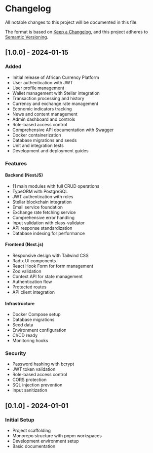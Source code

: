 # Changelog

All notable changes to this project will be documented in this file.

The format is based on [Keep a Changelog](https://keepachangelog.com/en/1.0.0/),
and this project adheres to [Semantic Versioning](https://semver.org/spec/v2.0.0.html).

## [1.0.0] - 2024-01-15

### Added

- Initial release of African Currency Platform
- User authentication with JWT
- User profile management
- Wallet management with Stellar integration
- Transaction processing and history
- Currency and exchange rate management
- Economic indicators tracking
- News and content management
- Admin dashboard and controls
- Role-based access control
- Comprehensive API documentation with Swagger
- Docker containerization
- Database migrations and seeds
- Unit and integration tests
- Development and deployment guides

### Features

#### Backend (NestJS)
- 11 main modules with full CRUD operations
- TypeORM with PostgreSQL
- JWT authentication with roles
- Stellar blockchain integration
- Email service foundation
- Exchange rate fetching service
- Comprehensive error handling
- Input validation with class-validator
- API response standardization
- Database indexing for performance

#### Frontend (Next.js)
- Responsive design with Tailwind CSS
- Radix UI components
- React Hook Form for form management
- Zod validation
- Context API for state management
- Authentication flow
- Protected routes
- API client integration

#### Infrastructure
- Docker Compose setup
- Database migrations
- Seed data
- Environment configuration
- CI/CD ready
- Monitoring hooks

### Security
- Password hashing with bcrypt
- JWT token validation
- Role-based access control
- CORS protection
- SQL injection prevention
- Input sanitization

## [0.1.0] - 2024-01-01

### Initial Setup
- Project scaffolding
- Monorepo structure with pnpm workspaces
- Development environment setup
- Basic documentation
